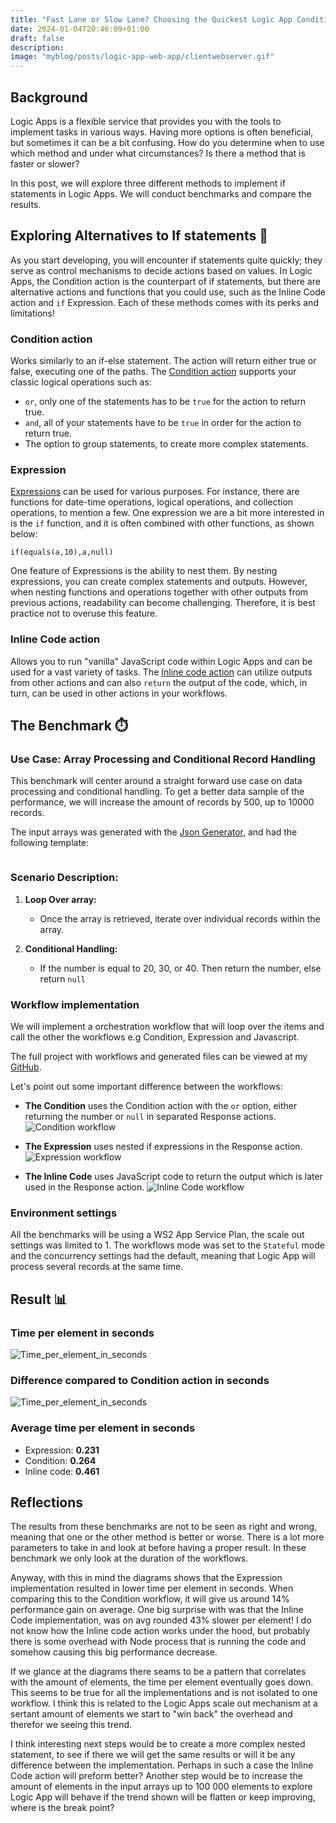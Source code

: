 ```yaml
---
title: "Fast Lane or Slow Lane? Choosing the Quickest Logic App Condition!🏎️" 
date: 2024-01-04T20:46:09+01:00
draft: false
description: 
image: "myblog/posts/logic-app-web-app/clientwebserver.gif"
---
```


## Background   
Logic Apps is a flexible service that provides you with the tools to implement tasks in various ways. Having more options is often beneficial, but sometimes it can be a bit confusing. How do you determine when to use which method and under what circumstances? Is there a method that is faster or slower?

In this post, we will explore three different methods to implement if statements in Logic Apps. We will conduct benchmarks and compare the results.

##  Exploring Alternatives to If statements 🏴󠁲󠁯󠁩󠁦󠁿
As you start developing, you will encounter if statements quite quickly; they serve as control mechanisms to decide actions based on values. In Logic Apps, the Condition action is the counterpart of if statements, but there are alternative actions and functions that you could use, such as the Inline Code action and `if` Expression. Each of these methods comes with its perks and limitations!

### Condition action
Works similarly to an if-else statement. The action will return either true or false, executing one of the paths. The <a href="https://learn.microsoft.com/en-us/azure/logic-apps/logic-apps-control-flow-conditional-statement?tabs=consumption" target="_blank" rel="noopener noreferrer">Condition action</a> supports your classic logical operations such as:

- `or`, only one of the statements has to be `true` for the action to return true.
- `and`, all of your statements have to be `true` in order for the action to return true.
- The option to group statements, to create more complex statements.

### Expression
<a href="https://learn.microsoft.com/en-us/azure/logic-apps/workflow-definition-language-functions-reference" target="_blank" rel="noopener noreferrer">Expressions</a> can be used for various purposes. For instance, there are functions for date-time operations, logical operations, and collection operations, to mention a few. One expression we are a bit more interested in is the `if` function, and it is often combined with other functions, as shown below:
```
if(equals(a,10),a,null)
```
One feature of Expressions is the ability to nest them. By nesting expressions, you can create complex statements and outputs. However, when nesting functions and operations together with other outputs from previous actions, readability can become challenging. Therefore, it is best practice not to overuse this feature.

### Inline Code action
Allows you to run "vanilla" JavaScript code within Logic Apps and can be used for a vast variety of tasks. The <a href="https://learn.microsoft.com/en-us/azure/logic-apps/logic-apps-add-run-inline-code?tabs=consumption" target="_blank" rel="noopener noreferrer">Inline code action</a> can utilize outputs from other actions and can also `return` the output of the code, which, in turn, can be used in other actions in your workflows.

## The Benchmark ⏱️
### Use Case: Array Processing and Conditional Record Handling
This benchmark will center around a straight forward use case on data processing and conditional handling. To get a better data sample of the performance, we will increase the amount of records by 500, up to 10000 records. 

The input arrays was generated with the <a href="https://json-generator.com/" target="_blank" rel="noopener noreferrer">Json Generator</a>, and had the following template:
```

```

### Scenario Description:
1. **Loop Over array:**
   - Once the array is retrieved, iterate over individual records within the array.

2. **Conditional Handling:**
   - If the number is equal to 20, 30, or 40. Then return the number, else return `null`

### Workflow implementation
We will implement a orchestration workflow that will loop over the items and call the other the workflows e.g Condition, Expression and Javascript. 

The full project with workflows and generated files can be viewed at my <a href="https://github.com/antonidag/logic-app-condition-vs-switch" target="_blank" rel="noopener noreferrer">GitHub</a>.

Let's point out some important difference between the workflows:

- __The Condition__ uses the Condition action with the `or` option, either returning the number or `null` in separated Response actions.
![Condition workflow](condition.png)

- __The Expression__ uses nested if expressions in the Response action.
![Expression workflow](compose.png)

- __The Inline Code__ uses JavaScript code to return the output which is later used in the Response action.
![Inline Code workflow](javascript.png)


### Environment settings
All the benchmarks will be using a WS2 App Service Plan, the scale out settings was limited to 1. 
The workflows mode was set to the `Stateful` mode and the concurrency settings had the default, meaning that Logic App will process several records at the same time. 

## Result 📊

### Time per element in seconds
![Time_per_element_in_seconds](time_per_element.svg)
### Difference compared to Condition action in seconds
![Time_per_element_in_seconds](difference_to_condition.svg)

### Average time per element in seconds
- Expression: __0.231__
- Condition: __0.264__
- Inline code: __0.461__
## Reflections

The results from these benchmarks are not to be seen as right and wrong, meaning that one or the other method is better or worse. There is a lot more parameters to take in and look at before having a proper result. In these benchmark we only look at the duration of the workflows.

Anyway, with this in mind the diagrams shows that the Expression implementation resulted in lower time per element in seconds. When comparing this to the Condition workflow, it will give us around 14% performance gain on average. One big surprise with was that the Inline Code implementation, was on avg rounded 43% slower per element! I do not know how the Inline code action works under the hood, but probably there is some overhead with Node process that is running the code and somehow causing this big performance decrease.  

If we glance at the diagrams there seams to be a pattern that correlates with the amount of elements, the time per element eventually goes down. This seems to be true for all the implementations and is not isolated to one workflow. I think this is related to the Logic Apps scale out mechanism at a sertant amount of elements we start to "win back" the overhead and therefor we seeing this trend.


I think interesting next steps would be to create a more complex nested statement, to see if there we will get the same results or will it be any difference between the implementation. Perhaps in such a case the Inline Code action will preform better? Another step would be to increase the amount of elements in the input arrays up to 100 000 elements to explore Logic App will behave if the trend shown will be flatten or keep improving, where is the break point? 


